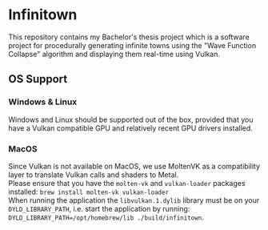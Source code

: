 # Infinitown
This repository contains my Bachelor's thesis project which is a software project for procedurally generating infinite towns using the "Wave Function Collapse" algorithm and displaying them real-time using Vulkan.

## OS Support
### Windows & Linux
Windows and Linux should be supported out of the box, provided that you have a Vulkan compatible GPU and relatively recent GPU drivers installed.

### MacOS
Since Vulkan is not available on MacOS, we use MoltenVK as a compatibility layer to translate Vulkan calls and shaders to Metal.  
Please ensure that you have the `molten-vk` and `vulkan-loader` packages installed: `brew install molten-vk vulkan-loader`  
When running the application the `libvulkan.1.dylib` library must be on your `DYLD_LIBRARY_PATH`, i.e. start the application by running: `DYLD_LIBRARY_PATH=/opt/homebrew/lib ./build/infinitown`.
